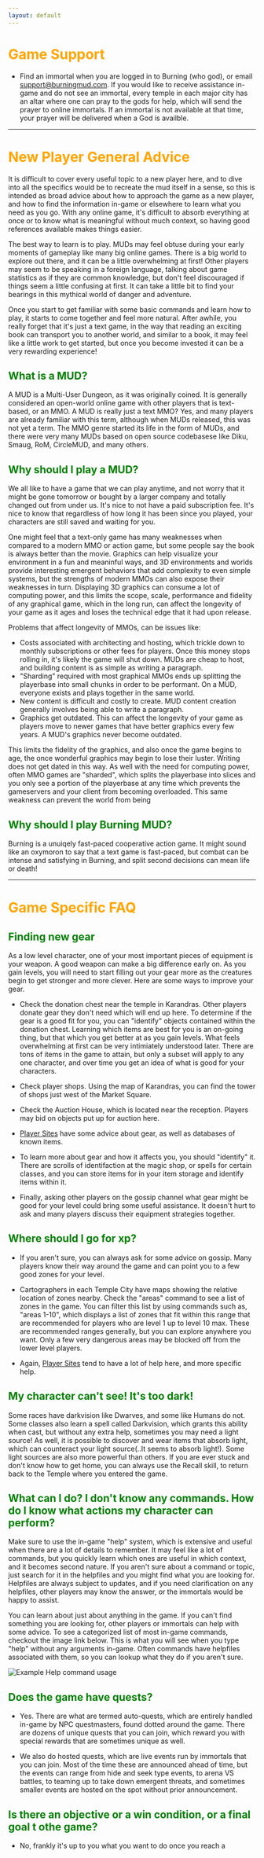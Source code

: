```yaml
---
layout: default
---
```

<style>
h1 {
    color: orange;
}

h2 {
    color: green;
}
</style>


# Game Support

* Find an immortal when you are logged in to Burning (who god), or email support@burningmud.com. If you would like to receive assistance in-game and do not see an immortal, every temple in each major city has an altar where one can pray to the gods for help, which will send the prayer to online immortals. If an immortal is not available at that time, your prayer will be delivered when a God is availble.

* * *
# New Player General Advice

It is difficult to cover every useful topic to a new player here, and to dive into all the specifics would be to recreate the mud itself in a sense, so this is intended as broad advice about how to approach the game as a new player, and how to find the information in-game or elsewhere to learn what you need as you go. With any online game, it's difficult to absorb everything at once or to know what is meaningful without much context, so having good references available makes things easier.

The best way to learn is to play. MUDs may feel obtuse during your early moments of gameplay like many big online games. There is a big world to explore out there, and it can be a little overwhelming at first! Other players may seem to be speaking in a foreign language, talking about game statistics as if they are common knowledge, but don't feel discouraged if things seem a little confusing at first. It can take a little bit to find your bearings in this mythical world of danger and adventure.

Once you start to get familiar with some basic commands and learn how to play, it starts to come together and feel more natural. After awhile, you really forget that it's just a text game, in the way that reading an exciting book can transport you to another world, and similar to a book, it may feel like a little work to get started, but once you become invested it can be a very rewarding experience!

## What is a MUD?
A MUD is a Multi-User Dungeon, as it was originally coined. It is generally considered an open-world online game with other players that is text-based, or an MMO. A MUD is really just a text MMO? Yes, and many players are already familiar with this term, although when MUDs released, this was not yet a term. The MMO genre started its life in the form of MUDs, and there were very many MUDs based on open source codebasese like Diku, Smaug, RoM, CircleMUD, and many others.

## Why should I play a MUD?
We all like to have a game that we can play anytime, and not worry that it might be gone tomorrow or bought by a larger company and totally changed out from under us. It's nice to not have a paid subscription fee. It's nice to know that regardless of how long it has been since you played, your characters are still saved and waiting for you.

One might feel that a text-only game has many weaknesses when compared to a modern MMO or action game, but some people say the book is always better than the movie. Graphics can help visualize your environment in a fun and meaninful ways, and 3D environments and worlds provide interesting emergent behaviors that add complexity to even simple systems, but the strengths of modern MMOs can also expose their weaknesses in turn. Displaying 3D graphics can consume a lot of computing power, and this limits the scope, scale, performance and fidelity of any graphical game, which in the long run, can affect the longevity of your game as it ages and loses the technical edge that it had upon release.

Problems that affect longevity of MMOs, can be issues like:
* Costs associated with architecting and hosting, which trickle down to monthly subscriptions or other fees for players. Once this money stops rolling in, it's likely the game will shut down. MUDs are cheap to host, and building content is as simple as writing a paragraph.
* "Sharding" required with most graphical MMOs ends up splitting the playerbase into small chunks in order to be performant. On a MUD, everyone exists and plays together in the same world.
* New content is difficult and costly to create. MUD content creation generally involves being able to write a paragraph.
* Graphics get outdated. This can affect the longevity of your game as players move to newer games that have better graphics every few years. A MUD's graphics never become outdated.

This limits the fidelity of the graphics, and also once the game begins to age, the once wonderful graphics may begin to lose their luster.  Writing does not get dated in this way. As well with the need for computing power, often MMO games are "sharded", which splits the playerbase into slices and you only see a portion of the playerbase at any time which prevents the gameservers and your client from becoming overloaded. This same weakness can prevent the world from being

## Why should I play Burning MUD?

Burning is a unuiqely fast-paced cooperative action game. It might sound like an oxymoron to say that a text game is fast-paced, but combat can be intense and satisfying in Burning, and split second decisions can mean life or death!

* * *
# Game Specific FAQ
## Finding new gear

As a low level character, one of your most important pieces of equipment is your weapon. A good weapon can make a big difference early on. As you gain levels, you will need to start filling out your gear more as the creatures begin to get stronger and more clever. Here are some ways to improve your gear.

* Check the donation chest near the temple in Karandras. Other players donate gear they don't need which will end up here. To determine if the gear is a good fit for you, you can "identify" objects contained within the donation chest. Learning which items are best for you is an on-going thing, but that which you get better at as you gain levels. What feels overwhelming at first can be very intimiately understood later. There are tons of items in the game to attain, but only a subset will apply to any one character, and over time you get an idea of what is good for your characters.

* Check player shops. Using the map of Karandras, you can find the tower of shops just west of the Market Square.

* Check the Auction House, which is located near the reception. Players may bid on objects put up for auction here.

* [Player Sites](/player_sites.markdown) have some advice about gear, as well as databases of known items.

* To learn more about gear and how it affects you, you should "identify" it. There are scrolls of identifaction at the magic shop, or spells for certain classes, and you can store items for in your item storage and identify items within it.

* Finally, asking other players on the gossip channel what gear might be good for your level could bring some useful assistance. It doesn't hurt to ask and many players discuss their equipment strategies together.

## Where should I go for xp?
* If you aren't sure, you can always ask for some advice on gossip. Many players know their way around the game and can point you to a few good zones for your level.

* Cartographers in each Temple City have maps showing the relative location of zones nearby. Check the "areas" command to see a list of zones in the game. You can filter this list by using commands such as, "areas 1-10", which displays a list of zones that fit within this range that are recommended for players who are level 1 up to level 10 max. These are recommended ranges generally, but you can explore anywhere you want. Only a few very dangerous areas may be blocked off from the lower level players.

* Again, [Player Sites](/player_sites.markdown) tend to have a lot of help here, and more specific help.

## My character can't see! It's too dark!
Some races have darkvision like Dwarves, and some like Humans do not. Some classes also learn a spell called Darkvision, which grants this ability when cast, but without any extra help, sometimes you may need a light source! As well, it is possible to discover and wear items that absorb light, which can counteract your light source(..It seems to absorb light!). Some light sources are also more powerful than others. If you are ever stuck and don't know how to get home, you can always use the Recall skill, to return back to the Temple where you entered the game.

## What can I do? I don't know any commands. How do I know what actions my character can perform?

Make sure to use the in-game "help" system, which is extensive and useful when there are a lot of details to remember. It may feel like a lot of commands, but you quickly learn which ones are useful in which context, and it becomes second nature. If you aren't sure about a command or topic, just search for it in the helpfiles and you might find what you are looking for. Helpfiles are always subject to updates, and if you need clarification on any helpfiles, other players may know the answer, or the immortals would be happy to assist.

You can learn about just about anything in the game. If you can't find something you are looking for, other players or immortals can help with some advice. To see a categorized list of most in-game commands, checkout the image link below. This is what you will see when you type "help" without any arguments in-game. Often commands have helpfiles associated with them, so you can lookup what they do if you aren't sure.

![Example Help command usage](images/BurningMUD_Help_Categories.PNG)

## Does the game have quests?
* Yes. There are what are termed auto-quests, which are entirely handled in-game by NPC questmasters, found dotted around the game. There are dozens of unique quests that you can join, which reward you with special rewards that are sometimes unique as well.

* We also do hosted quests, which are live events run by immortals that you can join. Most of the time these are announced ahead of time, but the events can range from hide and seek type events, to arena VS battles, to teaming up to take down emergent threats, and sometimes smaller events are hosted on the spot without prior announcement.

## Is there an objective or a win condition, or a final goal t othe game?
* No, frankly it's up to you what you want to do once you reach a 